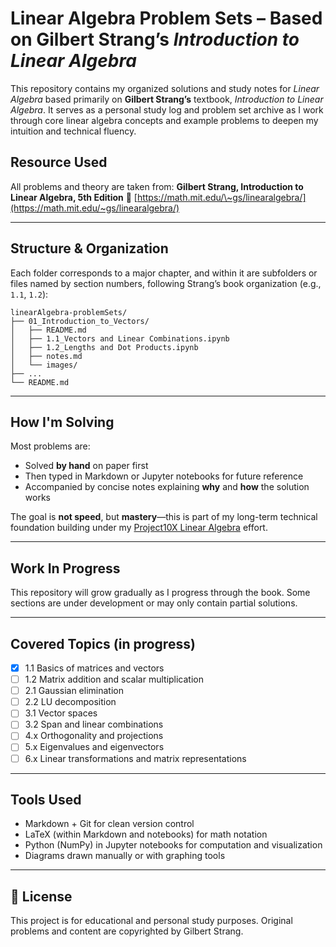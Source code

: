 # Linear Algebra Problem Sets – Based on Gilbert Strang’s *Introduction to Linear Algebra*

This repository contains my organized solutions and study notes for *Linear Algebra* based primarily on **Gilbert Strang’s** textbook, *Introduction to Linear Algebra*. It serves as a personal study log and problem set archive as I work through core linear algebra concepts and example problems to deepen my intuition and technical fluency.

## Resource Used

All problems and theory are taken from:
**Gilbert Strang, Introduction to Linear Algebra, 5th Edition**
🔗 [https://math.mit.edu/\~gs/linearalgebra/](https://math.mit.edu/~gs/linearalgebra/)

---

## Structure & Organization

Each folder corresponds to a major chapter, and within it are subfolders or files named by section numbers, following Strang’s book organization (e.g., `1.1`, `1.2`):

```
linearAlgebra-problemSets/
├── 01_Introduction_to_Vectors/
│   ├── README.md
│   ├── 1.1_Vectors and Linear Combinations.ipynb
│   ├── 1.2_Lengths and Dot Products.ipynb
│   ├── notes.md
│   └── images/
├── ...
└── README.md
```

---

## How I'm Solving

Most problems are:

* Solved **by hand** on paper first
* Then typed in Markdown or Jupyter notebooks for future reference
* Accompanied by concise notes explaining **why** and **how** the solution works

The goal is **not speed**, but **mastery**—this is part of my long-term technical foundation building under my [Project10X Linear Algebra](https://github.com/eigenlambda123/Project10X-Linear-Algebra.git) effort.

---

## Work In Progress

This repository will grow gradually as I progress through the book. Some sections are under development or may only contain partial solutions.

---

## Covered Topics (in progress)

* [x] 1.1 Basics of matrices and vectors
* [ ] 1.2 Matrix addition and scalar multiplication
* [ ] 2.1 Gaussian elimination
* [ ] 2.2 LU decomposition
* [ ] 3.1 Vector spaces
* [ ] 3.2 Span and linear combinations
* [ ] 4.x Orthogonality and projections
* [ ] 5.x Eigenvalues and eigenvectors
* [ ] 6.x Linear transformations and matrix representations

---

## Tools Used

* Markdown + Git for clean version control
* LaTeX (within Markdown and notebooks) for math notation
* Python (NumPy) in Jupyter notebooks for computation and visualization
* Diagrams drawn manually or with graphing tools

---

## 📜 License

This project is for educational and personal study purposes. Original problems and content are copyrighted by Gilbert Strang.